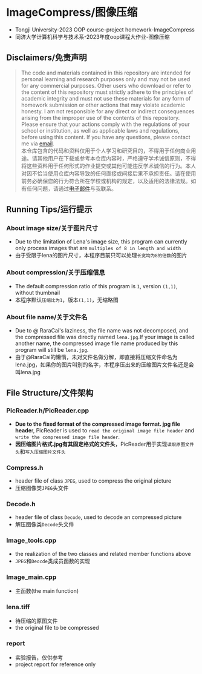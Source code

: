 # ImageCompress/图像压缩
* Tongji University-2023 OOP course-project homework-ImageCompress  
* 同济大学计算机科学与技术系-2023年度oop课程大作业-图像压缩
## Disclaimers/免责声明
> The code and materials contained in this repository are intended for personal learning and research purposes only and may not be used for any commercial purposes. Other users who download or refer to the content of this repository must strictly adhere to the principles of academic integrity and must not use these materials for any form of homework submission or other actions that may violate academic honesty. I am not responsible for any direct or indirect consequences arising from the improper use of the contents of this repository. Please ensure that your actions comply with the regulations of your school or institution, as well as applicable laws and regulations, before using this content. If you have any questions, please contact me via [email](mailto:cyx_yuxuan@outlook.com).  
> 本仓库包含的代码和资料仅用于个人学习和研究目的，不得用于任何商业用途。请其他用户在下载或参考本仓库内容时，严格遵守学术诚信原则，不得将这些资料用于任何形式的作业提交或其他可能违反学术诚信的行为。本人对因不恰当使用仓库内容导致的任何直接或间接后果不承担责任。请在使用前务必确保您的行为符合所在学校或机构的规定，以及适用的法律法规。如有任何问题，请通过[电子邮件](mailto:cyx_yuxuan@outlook.com)与我联系。
## Running Tips/运行提示
### About image size/关于图片尺寸
* Due to the limitation of Lena's image size, this program can currently only process images that are `multiples of 8 in length and width`  
* 由于受限于lena的图片尺寸，本程序目前只可以处理`长宽均为8的倍数`的图片  
### About compression/关于压缩信息
* The default compression ratio of this program is `1`, version `(1,1)`, without thumbnail  
* 本程序默认`压缩比为1`，版本`(1,1)`，无缩略图
### About file name/关于文件名
* Due to @ RaraCai's laziness, the file name was not decomposed, and the compressed file was directly named `lena.jpg`.If your image is called another name, the compressed image file name produced by this program will still be `lena.jpg`.  
* 由于@RaraCai的懒惰，未对文件名做分解，即直接将压缩文件命名为lena.jpg，如果你的图片叫别的名字，本程序压出来的压缩图片文件名还是会叫lena.jpg  
## File Structure/文件架构
### PicReader.h/PicReader.cpp
* **Due to the fixed format of the compressed image format. jpg file heade**r, PicReader is used to `read the original image file header` and `write the compressed image file header`.  
* **因压缩图片格式.jpg有其固定格式的文件头**，PicReader用于实现`读取原图文件头`和`写入压缩图片文件头`
### Compress.h
* header file of class `JPEG`, used to compress the original picture
* 压缩图像类`JPEG`头文件  
### Decode.h
* header file of class `Decode`, used to decode an compressed picture
* 解压图像类`Decode`头文件  
### Image_tools.cpp
* the realization of the two classes and related member functions above
* `JPEG`和`Deocde`类成员函数的实现  
### Image_main.cpp
* 主函数(the main function)
### lena.tiff
* 待压缩的原图文件  
* the original file to be compressed
### report
* 实验报告，仅供参考  
* project report for reference only
